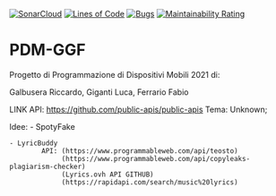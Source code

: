 [![SonarCloud](https://sonarcloud.io/images/project_badges/sonarcloud-white.svg)](https://sonarcloud.io/dashboard?id=PDM-GGF_LyricBuddy)
[![Lines of Code](https://sonarcloud.io/api/project_badges/measure?project=PDM-GGF_LyricBuddy&metric=ncloc)](https://sonarcloud.io/dashboard?id=PDM-GGF_LyricBuddy)
[![Bugs](https://sonarcloud.io/api/project_badges/measure?project=PDM-GGF_LyricBuddy&metric=bugs)](https://sonarcloud.io/dashboard?id=PDM-GGF_LyricBuddy)
[![Maintainability Rating](https://sonarcloud.io/api/project_badges/measure?project=PDM-GGF_LyricBuddy&metric=sqale_rating)](https://sonarcloud.io/dashboard?id=PDM-GGF_LyricBuddy)
# PDM-GGF
Progetto di Programmazione di Dispositivi Mobili 2021 di:

Galbusera Riccardo,
Giganti Luca,
Ferrario Fabio

LINK API: https://github.com/public-apis/public-apis
Tema: Unknown;

Idee: 
    - SpotyFake
   
    
    
    - LyricBuddy 
            API: (https://www.programmableweb.com/api/teosto)
                 (https://www.programmableweb.com/api/copyleaks-plagiarism-checker)
                 (Lyrics.ovh API GITHUB)
                 (https://rapidapi.com/search/music%20lyrics)


